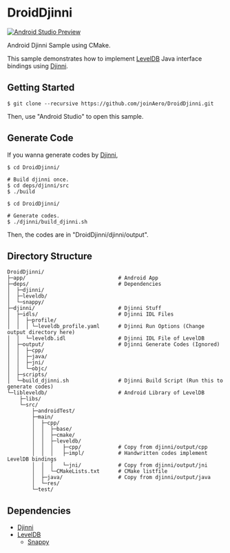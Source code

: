 
[Djinni]: https://github.com/dropbox/djinni
[LevelDB]: https://github.com/google/leveldb
[Snappy]: https://github.com/google/snappy

# DroidDjinni

[![Android Studio Preview](https://img.shields.io/badge/Android%20Studio-3.0%20Preview-brightgreen.svg?style=flat)](https://developer.android.com/studio/preview/index.html)

Android Djinni Sample using CMake.

This sample demonstrates how to implement [LevelDB][] Java interface bindings using [Djinni][].

## Getting Started

```
$ git clone --recursive https://github.com/joinAero/DroidDjinni.git
```

Then, use "Android Studio" to open this sample.

## Generate Code

If you wanna generate codes by [Djinni][],

```
$ cd DroidDjinni/

# Build djinni once.
$ cd deps/djinni/src
$ ./build

$ cd DroidDjinni/

# Generate codes.
$ ./djinni/build_djinni.sh
```

Then, the codes are in "DroidDjinni/djinni/output".

## Directory Structure

```
DroidDjinni/
├─app/                              # Android App
├─deps/                             # Dependencies
│  ├─djinni/
│  ├─leveldb/
│  └─snappy/
├─djinni/                           # Djinni Stuff
│  ├─idls/                          # Djinni IDL Files
│  │  ├─profile/
│  │  │ └─leveldb_profile.yaml      # Djinni Run Options (Change output directory here)
│  │  └─leveldb.idl                 # Djinni IDL File of LevelDB
│  ├─output/                        # Djinni Generate Codes (Ignored)
│  │  ├─cpp/
│  │  ├─java/
│  │  ├─jni/
│  │  └─objc/
│  ├─scripts/
│  └─build_djinni.sh                # Djinni Build Script (Run this to generate codes)
└─libleveldb/                       # Android Library of LevelDB
    ├─libs/
    └─src/
        ├─androidTest/
        ├─main/
        │  ├─cpp/
        │  │  ├─base/
        │  │  ├─cmake/
        │  │  ├─leveldb/
        │  │  │   ├─cpp/            # Copy from djinni/output/cpp
        │  │  │   ├─impl/           # Handwritten codes implement LevelDB bindings
        │  │  │   └─jni/            # Copy from djinni/output/jni
        │  │  └─CMakeLists.txt      # CMake listfile
        │  ├─java/                  # Copy from djinni/output/java
        │  └─res/
        └─test/
```

## Dependencies

* [Djinni][]
* [LevelDB][]
    * [Snappy][]
